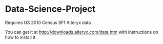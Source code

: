# Data-Science-Project

Requires US 2010 Census SF1 Alteryx data

You can get it at http://downloads.alteryx.com/data.htm with instructions on how to install it
